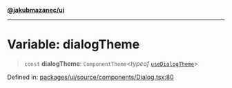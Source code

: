 [**@jakubmazanec/ui**](../README.md)

---

# Variable: dialogTheme

> `const` **dialogTheme**: `ComponentTheme`\<_typeof_
> [`useDialogTheme`](../functions/useDialogTheme.md)\>

Defined in:
[packages/ui/source/components/Dialog.tsx:80](https://github.com/jakubmazanec/tools/blob/797379ce98752dc838b82c8398e04d90c58ce9e7/packages/ui/source/components/Dialog.tsx#L80)
